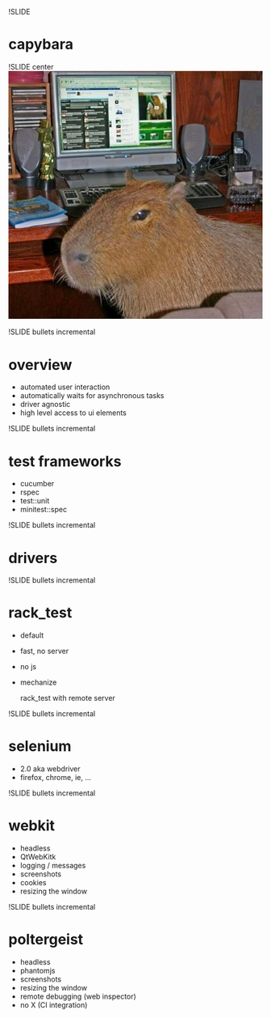 !SLIDE 
# capybara #

!SLIDE center
![capybara](capybara.jpg)

!SLIDE bullets incremental
# overview #
* automated user interaction
* automatically waits for asynchronous tasks
* driver agnostic
* high level access to ui elements

!SLIDE bullets incremental
# test frameworks #

* cucumber
* rspec
* test::unit
* minitest::spec

!SLIDE bullets incremental
# drivers #

!SLIDE bullets incremental
# rack_test #
* default
* fast, no server
* no js
* mechanize

  rack_test with remote server

!SLIDE bullets incremental
# selenium #
* 2.0 aka webdriver
* firefox, chrome, ie, ...

!SLIDE bullets incremental
# webkit #
* headless
* QtWebKitk
* logging / messages
* screenshots
* cookies
* resizing the window

!SLIDE bullets incremental
# poltergeist #
* headless
* phantomjs
* screenshots
* resizing the window
* remote debugging (web inspector)
* no X (CI integration)
